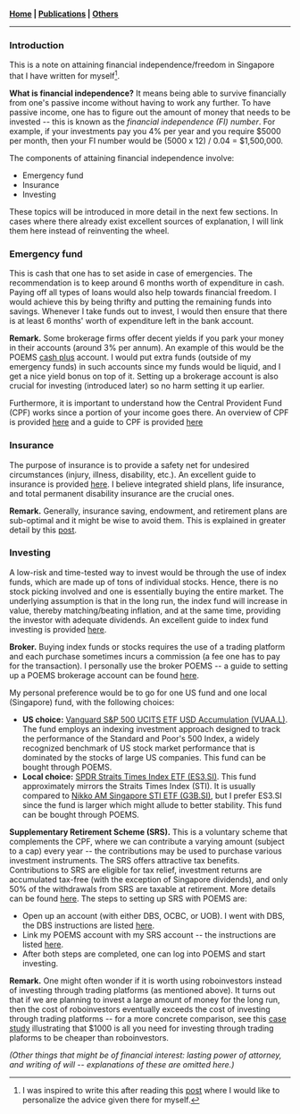 **[Home](./) \| [Publications](./publications.html) \| [Others](./others.html)**

---

### Introduction

This is a note on attaining financial independence/freedom in Singapore that I have written for myself[^1].

**What is financial independence?** It means being able to survive financially from one's passive income without having to work any further. To have passive income, one has to figure out the amount of money that needs to be invested -- this is known as the *financial independence (FI) number*. For example, if your investments pay you 4% per year and you require $5000 per month, then your FI number would be (5000 x 12) / 0.04 = $1,500,000.

The components of attaining financial independence involve:
- Emergency fund
- Insurance
- Investing

These topics will be introduced in more detail in the next few sections. In cases where there already exist excellent sources of explanation, I will link them here instead of reinventing the wheel.

[^1]: I was inspired to write this after reading this [post](https://www.reddit.com/r/singaporefi/comments/j7f815/starting_guide_to_fi/) where I would like to personalize the advice given there for myself.

### Emergency fund

This is cash that one has to set aside in case of emergencies. The recommendation is to keep around 6 months worth of expenditure in cash. Paying off all types of loans would also help towards financial freedom. I would achieve this by being thrifty and putting the remaining funds into savings. Whenever I take funds out to invest, I would then ensure that there is at least 6 months' worth of expenditure left in the bank account. 

**Remark.** Some brokerage firms offer decent yields if you park your money in their accounts (around 3% per annum). An example of this would be the POEMS [cash plus](https://www.poems.com.sg/cash-plus/) account. I would put extra funds (outside of my emergency funds) in such accounts since my funds would be liquid, and I get a nice yield bonus on top of it. Setting up a brokerage account is also crucial for investing (introduced later) so no harm setting it up earlier. 

Furthermore, it is important to understand how the Central Provident Fund (CPF) works since a portion of your income goes there. An overview of CPF is provided [here](https://www.cpf.gov.sg/member/cpf-overview) and a guide to CPF is provided [here](https://www.reddit.com/r/singaporefi/comments/jqglfs/a_guide_to_cpf/)

### Insurance

The purpose of insurance is to provide a safety net for undesired circumstances (injury, illness, disability, etc.). An excellent guide to insurance is provided [here](https://www.reddit.com/r/singaporefi/comments/jdxn37/a_guide_to_insurance_in_singapore/). I believe integrated shield plans, life insurance, and total permanent disability insurance are the crucial ones.

**Remark.** Generally, insurance saving, endowment, and retirement plans are sub-optimal and it might be wise to avoid them. This is explained in greater detail by this [post](https://www.reddit.com/r/singaporefi/comments/og2hjo/about_insurance_saving_endownment_and_retirement/).

### Investing

A low-risk and time-tested way to invest would be through the use of index funds, which are made up of tons of individual stocks. Hence, there is no stock picking involved and one is essentially buying the entire market. The underlying assumption is that in the long run, the index fund will increase in value, thereby matching/beating inflation, and at the same time, providing the investor with adequate dividends. An excellent guide to index fund investing is provided [here](https://www.firepathlion.com/the-bogleheads-3-fund-portfolio-for-singapore-firewalkers/).

**Broker.** Buying index funds or stocks requires the use of a trading platform and each purchase sometimes incurs a commission (a fee one has to pay for the transaction). I personally use the broker POEMS -- a guide to setting up a POEMS brokerage account can be found [here](https://dollarsandsense.sg/step-step-guide-opening-brokerage-account-poems/).

My personal preference would be to go for one US fund and one local (Singapore) fund, with the following choices:
- **US choice:** [Vanguard S&P 500 UCITS ETF USD Accumulation (VUAA.L)](https://finance.yahoo.com/quote/VUAA.L/). The fund employs an indexing investment approach designed to track the performance of the Standard and Poor's 500 Index, a widely recognized benchmark of US stock market performance that is dominated by the stocks of large US companies. This fund can be bought through POEMS.
- **Local choice:** [SPDR Straits Times Index ETF (ES3.SI)](https://sg.finance.yahoo.com/quote/es3.si/). This fund approximately mirrors the Straits Times Index (STI). It is usually compared to [Nikko AM Singapore STI ETF (G3B.SI)](https://sg.finance.yahoo.com/quote/G3B.SI/), but I prefer ES3.SI since the fund is larger which might allude to better stability. This fund can be bought through POEMS.

**Supplementary Retirement Scheme (SRS).** This is a voluntary scheme that complements the CPF, where we can contribute a varying amount (subject to a cap) every year -- the contributions may be used to purchase various investment instruments. The SRS offers attractive tax benefits. Contributions to SRS are eligible for tax relief, investment returns are accumulated tax-free (with the exception of Singapore dividends), and only 50% of the withdrawals from SRS are taxable at retirement. More details can be found [here](https://www.iras.gov.sg/taxes/individual-income-tax/basics-of-individual-income-tax/special-tax-schemes/srs-contributions). The steps to setting up SRS with POEMS are:
- Open up an account (with either DBS, OCBC, or UOB). I went with DBS, the DBS instructions are listed [here](https://www.dbs.com.sg/personal/support/bank-account-srs-account-opening.html).
- Link my POEMS account with my SRS account -- the instructions are listed [here](https://www.poems.com.sg/release-notes/poems-online-services-quick-reference-guide/#srscpf).
- After both steps are completed, one can log into POEMS and start investing.

**Remark.** One might often wonder if it is worth using roboinvestors instead of investing through trading platforms (as mentioned above). It turns out that if we are planning to invest a large amount of money for the long run, then the cost of roboinvestors eventually exceeds the cost of investing through trading platforms -- for a more concrete comparison, see this [case study](https://www.reddit.com/r/singaporefi/comments/t1u7yf/1000_is_all_you_need_for_diy_to_be_cheaper_than/) illustrating that $1000 is all you need for investing through trading plaforms to be cheaper than roboinvestors.

*(Other things that might be of financial interest: lasting power of attorney, and writing of will -- explanations of these are omitted here.)*
